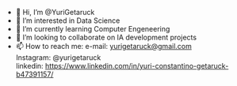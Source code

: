 - 👋 Hi, I’m @YuriGetaruck
- 👀 I’m interested in Data Science
- 🌱 I’m currently learning Computer Engeneering
- 💞️ I’m looking to collaborate on IA development projects 
- 📫 How to reach me: 
e-mail: yurigetaruck@gmail.com  
Instagram: @yurigetaruck  
linkedin: https://www.linkedin.com/in/yuri-constantino-getaruck-b47391157/
<!---
YuriGetaruck/YuriGetaruck is a ✨ special ✨ repository because its `README.md` (this file) appears on your GitHub profile.
You can click the Preview link to take a look at your changes.
--->
